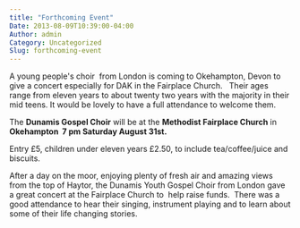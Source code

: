 ```yaml
---
title: "Forthcoming Event"
Date: 2013-08-09T10:39:00-04:00
Author: admin
Category: Uncategorized
Slug: forthcoming-event
---
```


A young people's choir  from London is coming to Okehampton, Devon to give a concert especially for DAK in the Fairplace Church.   Their ages range from eleven years to about twenty two years with the majority in their mid teens. It would be lovely to have a full attendance to welcome them.

The **Dunamis Gospel Choir** will be at the **Methodist Fairplace Church** in **Okehampton  7 pm Saturday August 31st.**

Entry £5, children under eleven years £2.50, to include tea/coffee/juice and biscuits.

After a day on the moor, enjoying plenty of fresh air and amazing views from the top of Haytor, the Dunamis Youth Gospel Choir from London gave a great concert at the Fairplace Church to  help raise funds.  There was a good attendance to hear their singing, instrument playing and to learn about some of their life changing stories.

 

 
